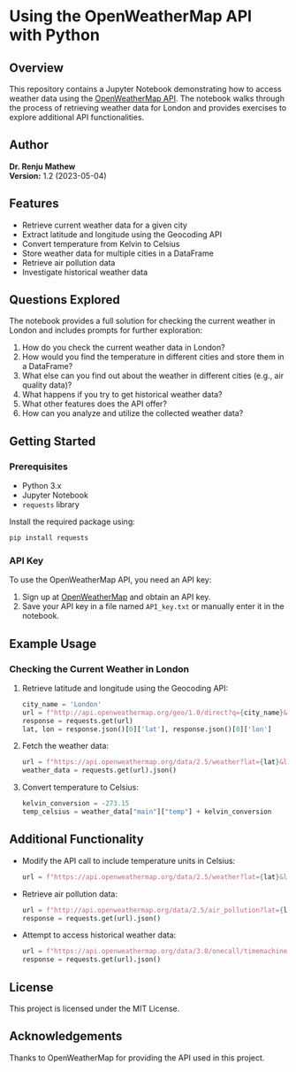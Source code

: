 # Using the OpenWeatherMap API with Python

## Overview
This repository contains a Jupyter Notebook demonstrating how to access weather data using the [OpenWeatherMap API](https://openweathermap.org/api). The notebook walks through the process of retrieving weather data for London and provides exercises to explore additional API functionalities.

## Author
**Dr. Renju Mathew**  
**Version:** 1.2 (2023-05-04)

## Features
- Retrieve current weather data for a given city
- Extract latitude and longitude using the Geocoding API
- Convert temperature from Kelvin to Celsius
- Store weather data for multiple cities in a DataFrame
- Retrieve air pollution data
- Investigate historical weather data

## Questions Explored
The notebook provides a full solution for checking the current weather in London and includes prompts for further exploration:
1. How do you check the current weather data in London?
2. How would you find the temperature in different cities and store them in a DataFrame?
3. What else can you find out about the weather in different cities (e.g., air quality data)?
4. What happens if you try to get historical weather data?
5. What other features does the API offer?
6. How can you analyze and utilize the collected weather data?

## Getting Started

### Prerequisites
- Python 3.x
- Jupyter Notebook
- `requests` library

Install the required package using:
```bash
pip install requests
```

### API Key
To use the OpenWeatherMap API, you need an API key:
1. Sign up at [OpenWeatherMap](https://home.openweathermap.org/users/sign_up) and obtain an API key.
2. Save your API key in a file named `API_key.txt` or manually enter it in the notebook.

## Example Usage
### Checking the Current Weather in London
1. Retrieve latitude and longitude using the Geocoding API:
    ```python
    city_name = 'London'
    url = f"http://api.openweathermap.org/geo/1.0/direct?q={city_name}&limit=1&appid={API_key}"
    response = requests.get(url)
    lat, lon = response.json()[0]['lat'], response.json()[0]['lon']
    ```
2. Fetch the weather data:
    ```python
    url = f"https://api.openweathermap.org/data/2.5/weather?lat={lat}&lon={lon}&appid={API_key}"
    weather_data = requests.get(url).json()
    ```
3. Convert temperature to Celsius:
    ```python
    kelvin_conversion = -273.15
    temp_celsius = weather_data["main"]["temp"] + kelvin_conversion
    ```

## Additional Functionality
- Modify the API call to include temperature units in Celsius:
    ```python
    url = f"https://api.openweathermap.org/data/2.5/weather?lat={lat}&lon={lon}&appid={API_key}&units=metric"
    ```
- Retrieve air pollution data:
    ```python
    url = f"http://api.openweathermap.org/data/2.5/air_pollution?lat={lat}&lon={lon}&appid={API_key}"
    response = requests.get(url).json()
    ```
- Attempt to access historical weather data:
    ```python
    url = f"https://api.openweathermap.org/data/3.0/onecall/timemachine?lat={lat}&lon={lon}&dt=1643803200&appid={API_key}"
    response = requests.get(url).json()
    ```

## License
This project is licensed under the MIT License.

## Acknowledgements
Thanks to OpenWeatherMap for providing the API used in this project.

